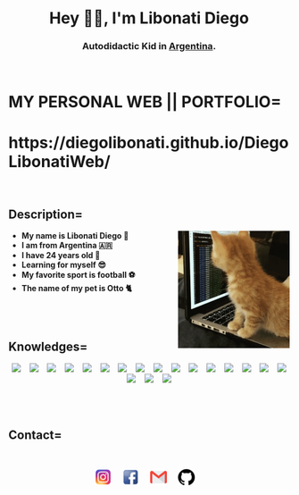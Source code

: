 
<h1 align="center"> Hey 👋🏽, I'm Libonati Diego </h1>

<h3 align="center">
    Autodidactic Kid in <a href="https://www.instagram.com/die_libonati/?hl=es-la">Argentina</a>.  
</h3>

<br/>

# MY PERSONAL WEB || PORTFOLIO=
<h1>https://diegolibonati.github.io/DiegoLibonatiWeb/</h1>

<br>
<h2 align="left">
    Description=
</h2>
<img align="right" alt="cat coding" src="https://github.com/DiegoLibonati/DiegoLibonati/blob/main/template/cat.gif" width="200" />

- **My name is Libonati Diego 🐥**
- **I am from Argentina 🇦🇷**
- **I have 24 years old 💯**
- **Learning for myself 😎**
- **My favorite sport is football ⚽**
- **The name of my pet is Otto 🐈**
<br/>

<br/>
<h2 align="left">
  Knowledges=
</h2>
<p align="center">
<code><img height="75" src="https://raw.githubusercontent.com/DiegoLibonati/DiegoLibonatiWeb/master/src/assets/Index/css.png"></code> &nbsp;&nbsp;
<code><img height="75" src="https://raw.githubusercontent.com/DiegoLibonati/DiegoLibonatiWeb/master/src/assets/Index/bootstrap.png"></code> &nbsp;&nbsp;
<code><img height="75" src="https://raw.githubusercontent.com/DiegoLibonati/DiegoLibonatiWeb/master/src/assets/Index/django.png"></code> &nbsp;&nbsp;
<code><img height="75" src="https://raw.githubusercontent.com/DiegoLibonati/DiegoLibonatiWeb/master/src/assets/Index/flask.png"></code> &nbsp;&nbsp;
<code><img height="75" src="https://raw.githubusercontent.com/DiegoLibonati/DiegoLibonatiWeb/master/src/assets/Index/html.png"></code> &nbsp;&nbsp;
<code><img height="75" src="https://raw.githubusercontent.com/DiegoLibonati/DiegoLibonatiWeb/master/src/assets/Index/javascript.png"></code> &nbsp;&nbsp;
<code><img height="75" src="https://raw.githubusercontent.com/DiegoLibonati/DiegoLibonatiWeb/master/src/assets/Index/jest.png"></code> &nbsp;&nbsp;
<code><img height="75" src="https://raw.githubusercontent.com/DiegoLibonati/DiegoLibonatiWeb/master/src/assets/Index/jinja.png"></code> &nbsp;&nbsp;
<code><img height="75" src="https://raw.githubusercontent.com/DiegoLibonati/DiegoLibonatiWeb/master/src/assets/Index/mongodb.png"></code> &nbsp;&nbsp;
<code><img height="75" src="https://raw.githubusercontent.com/DiegoLibonati/DiegoLibonatiWeb/master/src/assets/Index/mysql.png"></code> &nbsp;&nbsp;
<code><img height="75" src="https://raw.githubusercontent.com/DiegoLibonati/DiegoLibonatiWeb/master/src/assets/Index/mysqlworkbench.png"></code> &nbsp;&nbsp;
<code><img height="75" src="https://raw.githubusercontent.com/DiegoLibonati/DiegoLibonatiWeb/master/src/assets/Index/photoshopcs6.png"></code> &nbsp;&nbsp;
<code><img height="75" src="https://raw.githubusercontent.com/DiegoLibonati/DiegoLibonatiWeb/master/src/assets/Index/phpmyadmin.png"></code> &nbsp;&nbsp;
<code><img height="75" src="https://raw.githubusercontent.com/DiegoLibonati/DiegoLibonatiWeb/master/src/assets/Index/postman.png"></code> &nbsp;&nbsp;
<code><img height="75" src="https://raw.githubusercontent.com/DiegoLibonati/DiegoLibonatiWeb/master/src/assets/Index/python.png"></code> &nbsp;&nbsp;
<code><img height="75" src="https://raw.githubusercontent.com/DiegoLibonati/DiegoLibonatiWeb/master/src/assets/Index/react.png"></code> &nbsp;&nbsp;
<code><img height="75" src="https://raw.githubusercontent.com/DiegoLibonati/DiegoLibonatiWeb/master/src/assets/Index/reactlibrary.png"></code> &nbsp;&nbsp;
<code><img height="75" src="https://raw.githubusercontent.com/DiegoLibonati/DiegoLibonatiWeb/master/src/assets/Index/sql.png"></code> &nbsp;&nbsp;
<code><img height="75" src="https://raw.githubusercontent.com/DiegoLibonati/DiegoLibonatiWeb/master/src/assets/Index/xampp.png"></code> &nbsp;&nbsp;
</p>
<br/>


<br>
<h2 align="left">
  Contact=
</h2>
<br/>

<p align="center">
 <a href="https://www.instagram.com/die_libonati/?hl=es-la"><img src="https://github.com/DiegoLibonati/DiegoLibonati/blob/main/template/ig2.png" width="30px" alt="instagram"></a> &nbsp; &nbsp;
 <a href="https://www.facebook.com/dielibonati/"><img src="https://github.com/DiegoLibonati/DiegoLibonati/blob/main/template/face.png" width="30px" alt="facebook"></a> &nbsp; &nbsp;
 <a href="mailto:diego.libonati1998@gmail.com"><img src="https://github.com/chandan-reddy-k/chandan-reddy-k/blob/master/assets/gmail.svg" width="30px" alt="mail"></a> &nbsp; &nbsp;
 <a href="https://github.com/DiegoLibonati"><img src="https://github.com/chandan-reddy-k/chandan-reddy-k/blob/master/assets/github.svg" width="30px" alt="github"></a> &nbsp; &nbsp;
</p>
